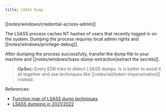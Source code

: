 ```yaml
---
title: LSASS Dump
---
```


[[notes/windows/credential-access-admin]]

The LSASS process caches NT hashes of users that recently logged in on the system.
Dumping the process requires local admin rights and [[notes/windows/privilege-debug]].

After dumping the process successfully, transfer the dump file to your machine and [[notes/windows/lsass-dump-extraction|extract the secrets]].

> **OpSec:**
> Every EDR tries to detect LSASS dumps.
> Is is better to avoid it all together and use techniques like [[notes/ad/token-impersonation]] instead.

References:

- [Function map of LSASS dump techniques](https://cartographer.run/library_v2?technique_id=2&proc_id=2)
- [LSASS dumping in 2021/2022](http://web.archive.org/web/20221110062337/https://s3cur3th1ssh1t.github.io/Reflective-Dump-Tools/)
